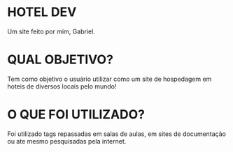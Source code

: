 # HOTEL DEV
Um site feito por mim, Gabriel.
# QUAL OBJETIVO?
Tem como objetivo o usuário utilizar como um site de hospedagem em hoteis de diversos locais pelo mundo!
# O QUE FOI UTILIZADO?
Foi utilizado tags repassadas em salas de aulas, em sites de documentação ou ate mesmo pesquisadas pela internet.
